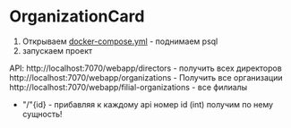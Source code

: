 # OrganizationCard

1. Открываем [docker-compose.yml](docker-compose.yml) - поднимаем psql
2. запускаем проект

API:
http://localhost:7070/webapp/directors - получить всех директоров
http://localhost:7070/webapp/organizations - Получить все организации
http://localhost:7070/webapp/filial-organizations - все филиалы

+ "/"{id}  - прибавляя к каждому api номер id (int) получим по нему сущность!  